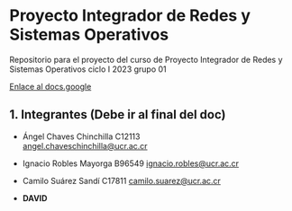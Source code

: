 # Proyecto Integrador de Redes y Sistemas Operativos

Repositorio para el proyecto  del curso de Proyecto Integrador de Redes y Sistemas Operativos ciclo I 2023 grupo 01

[Enlace al docs.google](https://docs.google.com/document/d/10L8kM7qYIKsOVK85LlFsSmQQPOhCoMRJuhMxhY76kJw/edit)

## 1. Integrantes (Debe ir al final del doc)

- Ángel Chaves Chinchilla C12113  
angel.chaveschinchilla@ucr.ac.cr

- Ignacio Robles Mayorga B96549
ignacio.robles@ucr.ac.cr

- Camilo Suárez Sandí C17811
camilo.suarez@ucr.ac.cr

- **DAVID**
